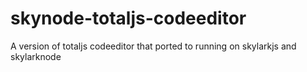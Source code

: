 # skynode-totaljs-codeeditor
A version of totaljs codeeditor that ported to running on skylarkjs and skylarknode
